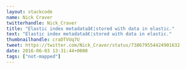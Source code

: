 ```yaml
---
layout: stackcode
name: Nick Craver
twitterhandle: Nick_Craver
title: "Elastic index metadataâ€¦stored with data in elastic."
text: "Elastic index metadataâ€¦stored with data in elastic."
thumbnailhandle: craDTVUq7U
tweet: https://twitter.com/Nick_Craver/status/738679554424901632
date: 2016-06-03 13:31:44+0000
tags: ["not-mapped"]
---
```


